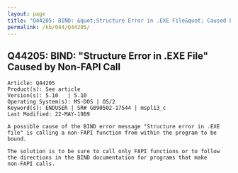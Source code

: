 ```yaml
---
layout: page
title: "Q44205: BIND: &quot;Structure Error in .EXE File&quot; Caused by Non-FAPI Call"
permalink: /kb/044/Q44205/
---
```


## Q44205: BIND: &quot;Structure Error in .EXE File&quot; Caused by Non-FAPI Call

	Article: Q44205
	Product(s): See article
	Version(s): 5.10   | 5.10
	Operating System(s): MS-DOS | OS/2
	Keyword(s): ENDUSER | SR# G890502-17544 | mspl13_c
	Last Modified: 22-MAY-1989
	
	A possible cause of the BIND error message "Structure error in .EXE
	file" is calling a non-FAPI function from within the program to be
	bound.
	
	The solution is to be sure to call only FAPI functions or to follow
	the directions in the BIND documentation for programs that make
	non-FAPI calls.
